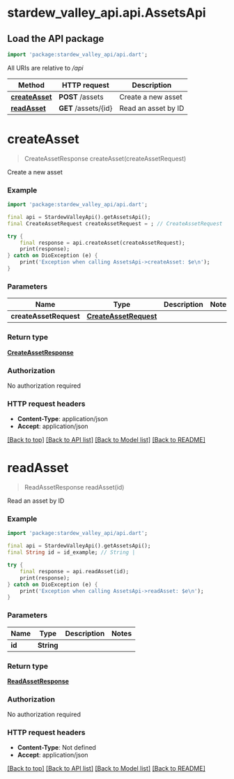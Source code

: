 # stardew_valley_api.api.AssetsApi

## Load the API package
```dart
import 'package:stardew_valley_api/api.dart';
```

All URIs are relative to */api*

Method | HTTP request | Description
------------- | ------------- | -------------
[**createAsset**](AssetsApi.md#createasset) | **POST** /assets | Create a new asset
[**readAsset**](AssetsApi.md#readasset) | **GET** /assets/{id} | Read an asset by ID


# **createAsset**
> CreateAssetResponse createAsset(createAssetRequest)

Create a new asset

### Example
```dart
import 'package:stardew_valley_api/api.dart';

final api = StardewValleyApi().getAssetsApi();
final CreateAssetRequest createAssetRequest = ; // CreateAssetRequest | 

try {
    final response = api.createAsset(createAssetRequest);
    print(response);
} catch on DioException (e) {
    print('Exception when calling AssetsApi->createAsset: $e\n');
}
```

### Parameters

Name | Type | Description  | Notes
------------- | ------------- | ------------- | -------------
 **createAssetRequest** | [**CreateAssetRequest**](CreateAssetRequest.md)|  | 

### Return type

[**CreateAssetResponse**](CreateAssetResponse.md)

### Authorization

No authorization required

### HTTP request headers

 - **Content-Type**: application/json
 - **Accept**: application/json

[[Back to top]](#) [[Back to API list]](../README.md#documentation-for-api-endpoints) [[Back to Model list]](../README.md#documentation-for-models) [[Back to README]](../README.md)

# **readAsset**
> ReadAssetResponse readAsset(id)

Read an asset by ID

### Example
```dart
import 'package:stardew_valley_api/api.dart';

final api = StardewValleyApi().getAssetsApi();
final String id = id_example; // String | 

try {
    final response = api.readAsset(id);
    print(response);
} catch on DioException (e) {
    print('Exception when calling AssetsApi->readAsset: $e\n');
}
```

### Parameters

Name | Type | Description  | Notes
------------- | ------------- | ------------- | -------------
 **id** | **String**|  | 

### Return type

[**ReadAssetResponse**](ReadAssetResponse.md)

### Authorization

No authorization required

### HTTP request headers

 - **Content-Type**: Not defined
 - **Accept**: application/json

[[Back to top]](#) [[Back to API list]](../README.md#documentation-for-api-endpoints) [[Back to Model list]](../README.md#documentation-for-models) [[Back to README]](../README.md)

